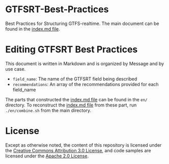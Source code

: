 # GTFSRT-Best-Practices

Best Practices for Structuring GTFS-realtime. The main document can be found in the [index.md file](./index.md).

# Editing GTFSRT Best Practices

This document is written in Markdown and is organized by Message and by use case.

* `field_name`: The name of the GTFSRT field being described
* `recommendations`: An array of the recommendations provided for each field_name

The parts that constructed the [index.md file](./index.md) can be found in the `en/` directory. To reconstruct the [index.md file](./index.md) from these part, run `./en/combine.sh` from the main directory.

# License

Except as otherwise noted, the content of this repository is licensed under the [Creative Commons Attribution 3.0 License](https://creativecommons.org/licenses/by/3.0/), and code samples are licensed under the [Apache 2.0 License](http://www.apache.org/licenses/LICENSE-2.0).

